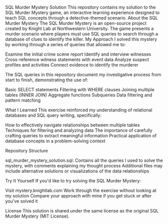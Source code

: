 SQL Murder Mystery Solution
This repository contains my solution to the SQL Murder Mystery game, an interactive learning experience designed to teach SQL concepts through a detective-themed scenario.
About the SQL Murder Mystery
The SQL Murder Mystery is an open-source project created by Knight Lab at Northwestern University. The game presents a murder scenario where players must use SQL queries to search through a database of clues to identify the killer.
My Approach
I solved this mystery by working through a series of queries that allowed me to:

Examine the initial crime scene report
Identify and interview witnesses
Cross-reference witness statements with event data
Analyze suspect profiles and activities
Connect evidence to identify the murderer

The SQL queries in this repository document my investigative process from start to finish, demonstrating the use of:

Basic SELECT statements
Filtering with WHERE clauses
Joining multiple tables (INNER JOIN)
Aggregate functions
Subqueries
Data filtering and pattern matching

What I Learned
This exercise reinforced my understanding of relational databases and SQL query writing, specifically:

How to effectively navigate relationships between multiple tables
Techniques for filtering and analyzing data
The importance of carefully crafting queries to extract meaningful information
Practical application of database concepts in a problem-solving context

Repository Structure

sql_murder_mystery_solution.sql: Contains all the queries I used to solve the mystery, with comments explaining my thought process
Additional files may include alternative solutions or visualizations of the data relationships

Try It Yourself
If you'd like to try solving the SQL Murder Mystery:

Visit mystery.knightlab.com
Work through the exercise without looking at my solution
Compare your approach with mine if you get stuck or after you've solved it

License
This solution is shared under the same license as the original SQL Murder Mystery (MIT License).
